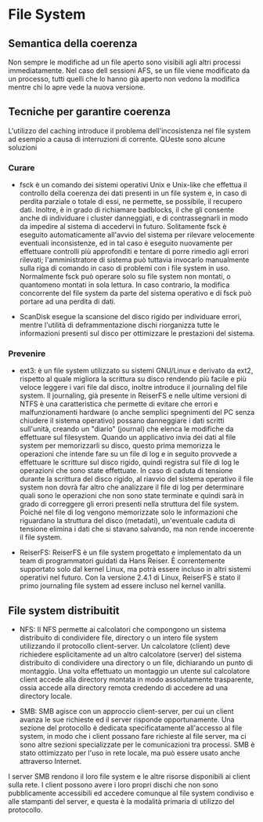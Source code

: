 # File System

## Semantica della coerenza
Non sempre le modifiche ad un file aperto sono visibili agli altri processi immediatamente. Nel caso dell sessioni AFS, se un file viene modificato da un processo, tutti quelli che lo hanno già aperto non vedono la modifica mentre chi lo apre vede la nuova versione.

## Tecniche per garantire coerenza 
L'utilizzo del caching introduce il problema dell'incosistenza nel file system ad esempio a causa di interruzioni di corrente.
QUeste sono alcune soluzioni

### Curare
* fsck è un comando dei sistemi operativi Unix e Unix-like che effettua il controllo della coerenza dei dati presenti in un file system e, in caso di perdita parziale o totale di essi, ne permette, se possibile, il recupero dati. Inoltre, è in grado di richiamare badblocks, il che gli consente anche di individuare i cluster danneggiati, e di contrassegnarli in modo da impedire al sistema di accedervi in futuro. Solitamente fsck è eseguito automaticamente all'avvio del sistema per rilevare velocemente eventuali inconsistenze, ed in tal caso è eseguito nuovamente per effettuare controlli più approfonditi e tentare di porre rimedio agli errori rilevati; l'amministratore di sistema può tuttavia invocarlo manualmente sulla riga di comando in caso di problemi con i file system in uso. Normalmente fsck può operare solo su file system non montati, o quantomeno montati in sola lettura. In caso contrario, la modifica concorrente del file system da parte del sistema operativo e di fsck può portare ad una perdita di dati. 

* ScanDisk esegue la scansione del disco rigido per individuare errori, mentre l'utilità di deframmentazione dischi riorganizza tutte le informazioni presenti sul disco per ottimizzare le prestazioni del sistema.

### Prevenire

* ext3: è un file system utilizzato su sistemi GNU/Linux e derivato da ext2, rispetto al quale migliora la scrittura su disco rendendo più facile e più veloce leggere i vari file dal disco, inoltre introduce il journaling del file system. Il journaling, già presente in ReiserFS e nelle ultime versioni di NTFS è una caratteristica che permette di evitare che errori e malfunzionamenti hardware (o anche semplici spegnimenti del PC senza chiudere il sistema operativo) possano danneggiare i dati scritti sull'unità, creando un "diario" (journal) che elenca le modifiche da effettuare sul filesystem. Quando un applicativo invia dei dati al file system per memorizzarli su disco, questo prima memorizza le operazioni che intende fare su un file di log e in seguito provvede a effettuare le scritture sul disco rigido, quindi registra sul file di log le operazioni che sono state effettuate. In caso di caduta di tensione durante la scrittura del disco rigido, al riavvio del sistema operativo il file system non dovrà far altro che analizzare il file di log per determinare quali sono le operazioni che non sono state terminate e quindi sarà in grado di correggere gli errori presenti nella struttura del file system. Poiché nel file di log vengono memorizzate solo le informazioni che riguardano la struttura del disco (metadati), un'eventuale caduta di tensione elimina i dati che si stavano salvando, ma non rende incoerente il file system. 

* ReiserFS: ReiserFS è un file system progettato e implementato da un team di programmatori guidati da Hans Reiser. È correntemente supportato solo dal kernel Linux, ma potrà essere incluso in altri sistemi operativi nel futuro. Con la versione 2.4.1 di Linux, ReiserFS è stato il primo journaling file system ad essere incluso nel kernel vanilla. 

## File system distribuitit

* NFS: Il NFS permette ai calcolatori che compongono un sistema distribuito di condividere file, directory o un intero file system utilizzando il protocollo client-server. Un calcolatore (client) deve richiedere esplicitamente ad un altro calcolatore (server) del sistema distribuito di condividere una directory o un file, dichiarando un punto di montaggio. Una volta effettuato un montaggio un utente sul calcolatore client accede alla directory montata in modo assolutamente trasparente, ossia accede alla directory remota credendo di accedere ad una directory locale. 

* SMB: SMB agisce con un approccio client-server, per cui un client avanza le sue richieste ed il server risponde opportunamente. Una sezione del protocollo è dedicata specificatamente all'accesso al file system, in modo che i client possano fare richieste al file server, ma ci sono altre sezioni specializzate per le comunicazioni tra processi. SMB è stato ottimizzato per l'uso in rete locale, ma può essere usato anche attraverso Internet.

I server SMB rendono il loro file system e le altre risorse disponibili ai client sulla rete. I client possono avere i loro propri dischi che non sono pubblicamente accessibili ed accedere comunque al file system condiviso e alle stampanti del server, e questa è la modalità primaria di utilizzo del protocollo. 